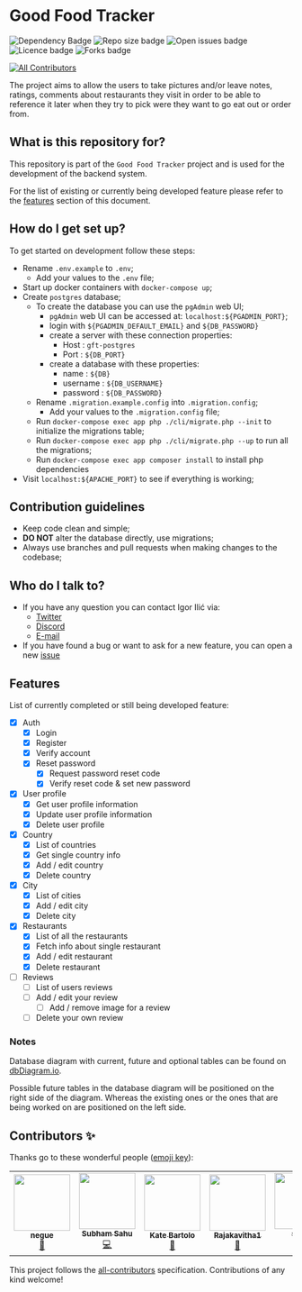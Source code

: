 # Good Food Tracker #

![Dependency Badge](https://img.shields.io/librariesio/github/gigili/good-food-tracker-api?style=for-the-badge)
![Repo size badge](https://img.shields.io/github/repo-size/gigili/good-food-tracker-api?style=for-the-badge)
![Open issues badge](https://img.shields.io/github/issues/gigili/good-food-tracker-api?style=for-the-badge)
![Licence badge](https://img.shields.io/github/license/gigili/good-food-tracker-api?style=for-the-badge)
![Forks badge](https://img.shields.io/github/forks/gigili/good-food-tracker-api?style=for-the-badge)
<!--![Stars badge](https://img.shields.io/github/stars/gigili/good-food-tracker-api?style=for-the-badge)-->
<!--![Top language badge](https://img.shields.io/github/languages/top/gigili/good-food-tracker-api?style=for-the-badge)-->
<!-- ALL-CONTRIBUTORS-BADGE:START - Do not remove or modify this section -->
[![All Contributors](https://img.shields.io/badge/all_contributors-7-orange.svg?style=flat-square)](#contributors-)
<!-- ALL-CONTRIBUTORS-BADGE:END -->

The project aims to allow the users to take pictures and/or leave notes, ratings, comments about restaurants they visit
in order to be able to reference it later when they try to pick were they want to go eat out or order from.

## What is this repository for? ###

This repository is part of the `Good Food Tracker` project and is used for the development of the backend system.

For the list of existing or currently being developed feature please refer to the [features](#features) section of this
document.

## How do I get set up? ###

To get started on development follow these steps:

* Rename `.env.example` to `.env`;
    * Add your values to the `.env` file;
* Start up docker containers with `docker-compose up`;
* Create `postgres` database;
    * To create the database you can use the `pgAdmin` web UI;
        * `pgAdmin` web UI can be accessed at: `localhost:${PGADMIN_PORT}`;
        * login with `${PGADMIN_DEFAULT_EMAIL}` and `${DB_PASSWORD}`
        * create a server with these connection properties:
            * Host : `gft-postgres`
            * Port : `${DB_PORT}`
        * create a database with these properties:
            * name : `${DB}`
            * username : `${DB_USERNAME}`
            * password : `${DB_PASSWORD}`
    * Rename `.migration.example.config` into `.migration.config`;
        * Add your values to the `.migration.config` file;
    * Run `docker-compose exec app php ./cli/migrate.php --init` to initialize the migrations table;
    * Run `docker-compose exec app php ./cli/migrate.php --up` to run all the migrations;
    * Run `docker-compose exec app composer install` to install php dependencies
* Visit `localhost:${APACHE_PORT}` to see if everything is working;

## Contribution guidelines ###

* Keep code clean and simple;
* **DO NOT** alter the database directly, use migrations;
* Always use branches and pull requests when making changes to the codebase;

## Who do I talk to? ###

* If you have any question you can contact Igor Ilić via:
    * [Twitter](https://twitter.com/Gac_BL)
    * [Discord](https://discord.gg/VCwfegn4Gn)
    * [E-mail](mailto:github@igorilic.net)
* If you have found a bug or want to ask for a new feature, you can open a
  new [issue](https://github.com/gigili/good-food-tracker-api/issues)

## Features ###

List of currently completed or still being developed feature:

* [x] Auth
    * [x] Login
    * [x] Register
    * [x] Verify account
    * [x] Reset password
        * [x] Request password reset code
        * [x] Verify reset code & set new password
* [x] User profile
    * [x] Get user profile information
    * [x] Update user profile information
    * [x] Delete user profile
* [x] Country
    * [x] List of countries
    * [x] Get single country info
    * [x] Add / edit country
    * [x] Delete country
* [x] City
    * [x] List of cities
    * [x] Add / edit city
    * [x] Delete city
* [x] Restaurants
    * [x] List of all the restaurants
    * [x] Fetch info about single restaurant
    * [x] Add / edit restaurant
    * [x] Delete restaurant
* [ ] Reviews
    * [ ] List of users reviews
    * [ ] Add / edit your review
        * [ ] Add / remove image for a review
    * [ ] Delete your own review

### Notes ###

Database diagram with current, future and optional tables can be found
on [dbDiagram.io](https://dbdiagram.io/embed/5f58bd9e88d052352cb6870d).

Possible future tables in the database diagram will be positioned on the right side of the diagram. Whereas the existing
ones or the ones that are being worked on are positioned on the left side.

## Contributors ✨

Thanks go to these wonderful people ([emoji key](https://allcontributors.org/docs/en/emoji-key)):

<!-- ALL-CONTRIBUTORS-LIST:START - Do not remove or modify this section -->
<!-- prettier-ignore-start -->
<!-- markdownlint-disable -->
<table>
  <tr>
    <td align="center"><a href="http://negue.github.io"><img src="https://avatars3.githubusercontent.com/u/842273?v=4?s=100" width="100px;" alt=""/><br /><sub><b>negue</b></sub></a><br /><a href="#ideas-negue" title="Ideas, Planning, & Feedback">🤔</a></td>
    <td align="center"><a href="https://subhamsahu.me"><img src="https://avatars1.githubusercontent.com/u/43654114?v=4?s=100" width="100px;" alt=""/><br /><sub><b>Subham Sahu</b></sub></a><br /><a href="https://github.com/gigili/good-food-tracker-api/commits?author=subhamX" title="Code">💻</a></td>
    <td align="center"><a href="http://kabartolo.com"><img src="https://avatars3.githubusercontent.com/u/11848944?v=4?s=100" width="100px;" alt=""/><br /><sub><b>Kate Bartolo</b></sub></a><br /><a href="https://github.com/gigili/good-food-tracker-api/commits?author=kabartolo" title="Documentation">📖</a></td>
    <td align="center"><a href="http://rajie.space"><img src="https://avatars.githubusercontent.com/u/37059749?v=4?s=100" width="100px;" alt=""/><br /><sub><b>Rajakavitha1</b></sub></a><br /><a href="https://github.com/gigili/good-food-tracker-api/commits?author=Rajakavitha1" title="Documentation">📖</a></td>
    <td align="center"><a href="https://github.com/skrrra"><img src="https://avatars.githubusercontent.com/u/34629038?v=4?s=100" width="100px;" alt=""/><br /><sub><b>skrrra</b></sub></a><br /><a href="https://github.com/gigili/good-food-tracker-api/commits?author=skrrra" title="Code">💻</a></td>
    <td align="center"><a href="https://github.com/ishan-deepsource"><img src="https://avatars.githubusercontent.com/u/88525625?v=4?s=100" width="100px;" alt=""/><br /><sub><b>Ishan Vyas</b></sub></a><br /><a href="https://github.com/gigili/good-food-tracker-api/commits?author=ishan-deepsource" title="Code">💻</a></td>
    <td align="center"><a href="https://github.com/abilogos"><img src="https://avatars.githubusercontent.com/u/17473661?v=4?s=100" width="100px;" alt=""/><br /><sub><b>Abilogos</b></sub></a><br /><a href="https://github.com/gigili/good-food-tracker-api/issues?q=author%3Aabilogos" title="Bug reports">🐛</a> <a href="https://github.com/gigili/good-food-tracker-api/commits?author=abilogos" title="Documentation">📖</a> <a href="https://github.com/gigili/good-food-tracker-api/commits?author=abilogos" title="Code">💻</a></td>
  </tr>
</table>

<!-- markdownlint-restore -->
<!-- prettier-ignore-end -->

<!-- ALL-CONTRIBUTORS-LIST:END -->

This project follows the [all-contributors](https://github.com/all-contributors/all-contributors) specification.
Contributions of any kind welcome!
